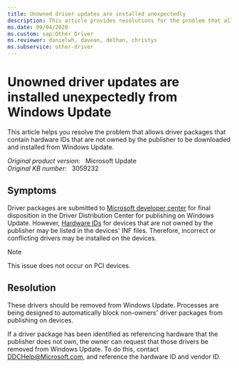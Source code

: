 ```yaml
---
title: Unowned driver updates are installed unexpectedly
description: This article provides resolutions for the problem that allows driver packages that contain hardware IDs that are not owned by the publisher to be downloaded and installed from Windows Update.
ms.date: 09/04/2020
ms.custom: sap:Other Driver
ms.reviewer: danielwh, davean, delhan, christys
ms.subservice: other-driver
---
```

# Unowned driver updates are installed unexpectedly from Windows Update

This article helps you resolve the problem that allows driver packages that contain hardware IDs that are not owned by the publisher to be downloaded and installed from Windows Update.

_Original product version:_ &nbsp; Microsoft Update  
_Original KB number:_ &nbsp; 3059232

## Symptoms

Driver packages are submitted to [Microsoft developer center](https://developer.microsoft.com/) for final disposition in the Driver Distribution Center for publishing on Windows Update. However, [Hardware IDs](/windows-hardware/drivers/install/hardware-ids) for devices that are not owned by the publisher may be listed in the devices' INF files. Therefore, incorrect or conflicting drivers may be installed on the devices.

> [!NOTE]
> This issue does not occur on PCI devices.

## Resolution

These drivers should be removed from Windows Update. Processes are being designed to automatically block non-owners' driver packages from publishing on devices.

If a driver package has been identified as referencing hardware that the publisher does not own, the owner can request that those drivers be removed from Windows Update. To do this, contact [DDCHelp@Microsoft.com](mailto:ddchelp@microsoft.com), and reference the hardware ID and vendor ID.
